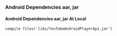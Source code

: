 
### Android Dependencies aar, jar

#### Android Dependencies aar, jar At Local

```
compile files('libs/YouTubeAndroidPlayerApi.jar')
```
